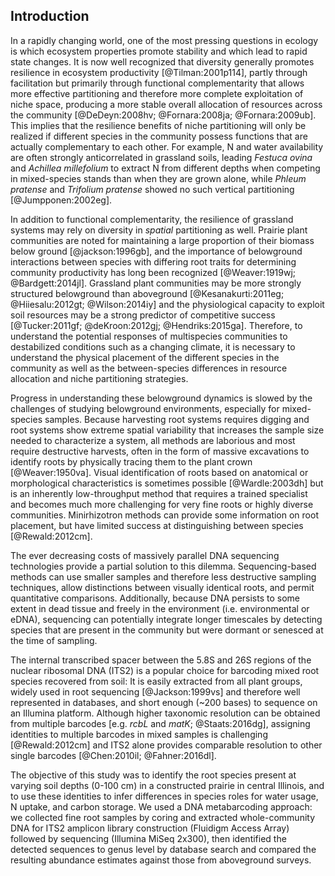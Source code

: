 
## Introduction

In a rapidly changing world, one of the most pressing questions in ecology is which ecosystem properties promote stability and which lead to rapid state changes. It is now well recognized that diversity generally promotes resilience in ecosystem productivity [@Tilman:2001p114], partly through facilitation but primarily through functional complementarity that allows more effective partitioning and therefore more complete exploitation of niche space, producing a more stable overall allocation of resources across the community [@DeDeyn:2008hv; @Fornara:2008ja; @Fornara:2009ub].
This implies that the resilience benefits of niche partitioning will only be realized if different species in the community possess functions that are actually complementary to each other.
For example, N and water availability are often strongly anticorrelated in grassland soils, leading *Festuca ovina* and *Achillea millefolium* to extract N from different depths when competing in mixed-species stands than when they are grown alone, while *Phleum pratense* and *Trifolium pratense* showed no such vertical partitioning [@Jumpponen:2002eg]. 

In addition to functional complementarity, the resilience of grassland systems may rely on diversity in *spatial* partitioning as well. Prairie plant communities are noted for maintaining a large proportion of their biomass below ground [@jackson:1996gb], and the importance of belowground interactions between species with differing root traits for determining community productivity has long been recognized [@Weaver:1919wj; @Bardgett:2014jl].
Grassland plant communities may be more strongly structured belowground than aboveground [@Kesanakurti:2011eg; @Hiiesalu:2012gt; @Wilson:2014iy] and the physiological capacity to exploit soil resources may be a strong predictor of competitive success [@Tucker:2011gf; @deKroon:2012gj; @Hendriks:2015ga].
Therefore, to understand the potential responses of multispecies communities to destabilized conditions such as a changing climate, it is necessary to understand the physical placement of the different species in the community as well as the between-species differences in resource allocation and niche partitioning strategies.

Progress in understanding these belowground dynamics is slowed by the challenges of studying belowground environments, especially for mixed-species samples. Because harvesting root systems requires digging and root systems show extreme spatial variability that increases the sample size needed to characterize a system, all methods are laborious and most require destructive harvests, often in the form of massive excavations to identify roots by physically tracing them to the plant crown [@Weaver:1950va]. Visual identification of roots based on anatomical or morphological characteristics is sometimes possible [@Wardle:2003dh] but is an inherently low-throughput method that requires a trained specialist and becomes much more challenging for very fine roots or highly diverse communities. Minirhizotron methods can provide some information on root placement, but have limited success at distinguishing between species [@Rewald:2012cm].

The ever decreasing costs of massively parallel DNA sequencing technologies provide a partial solution to this dilemma. Sequencing-based methods can use smaller samples and therefore less destructive sampling techniques, allow distinctions between visually identical roots, and permit quantitative comparisons. Additionally, because DNA persists to some extent in dead tissue and freely in the environment (i.e. environmental or eDNA), sequencing can potentially integrate longer timescales by detecting species that are present in the community but were dormant or senesced at the time of sampling. 

The internal transcribed spacer between the 5.8S and 26S regions of the nuclear ribosomal DNA (ITS2) is a popular choice for barcoding mixed root species recovered from soil: It is easily extracted from all plant groups, widely used in root sequencing [@Jackson:1999vs] and therefore well represented in databases, and short enough (~200 bases) to sequence on an Illumina platform. Although higher taxonomic resolution can be obtained from multiple barcodes [e.g. *rcbL* and *matK*; @Staats:2016dg], assigning identities to multiple barcodes in mixed samples is challenging [@Rewald:2012cm] and ITS2 alone provides comparable resolution to other single barcodes [@Chen:2010il; @Fahner:2016dl]. 

The objective of this study was to identify the root species present at varying soil depths (0-100 cm) in a constructed prairie in central Illinois, and to use these identities to infer differences in species roles for water usage, N uptake, and carbon storage. We used a DNA metabarcoding approach: we collected fine root samples by coring and extracted whole-community DNA for ITS2 amplicon library construction (Fluidigm Access Array) followed by sequencing (Illumina MiSeq 2x300), then identified the detected sequences to genus level by database search and compared the resulting abundance estimates against those from aboveground surveys.
